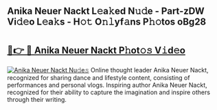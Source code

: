 ## Anika Neuer Nackt L𝚎a𝚔ed N𝚞𝚍e - Part-zDW Vi𝚍𝚎o L𝚎a𝚔s - H𝚘𝚝 O𝚗𝚕yf𝚊ns P𝚑𝚘tos oBg28

# <h2><a href="http://kf97p8.oniu.top/?m=Anika+Neuer+Nackt">🔗👉 🔴 Anika Neuer Nackt P𝚑ot𝚘𝚜 V𝚒d𝚎o</a></h2>

[![Anika Neuer Nackt Nu𝚍e𝚜](https://i.imgur.com/0qMVB7G.gif)](http://kf97p8.oniu.top/?m=Anika+Neuer+Nackt)
Online thought leader Anika Neuer Nackt, recognized for sharing dance and lifestyle content, consisting of performances and personal vlogs. Inspiring author Anika Neuer Nackt, recognized for their ability to capture the imagination and inspire others through their writing.  
